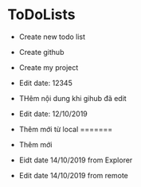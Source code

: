 # ToDoLists


- Create new todo list
- Create github
- Create my project
- Edit date: 12345

- THêm nội dung khi gihub đã edit
- Edit date: 12/10/2019

- Thêm mới từ local
=======

- Thêm mới

- Eidt date 14/10/2019 from Explorer

- Edit date 14/10/2019 from remote
